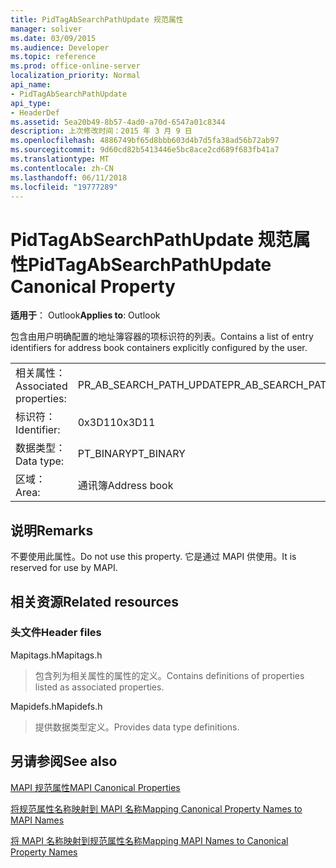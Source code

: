 ```yaml
---
title: PidTagAbSearchPathUpdate 规范属性
manager: soliver
ms.date: 03/09/2015
ms.audience: Developer
ms.topic: reference
ms.prod: office-online-server
localization_priority: Normal
api_name:
- PidTagAbSearchPathUpdate
api_type:
- HeaderDef
ms.assetid: 5ea20b49-8b57-4ad0-a70d-6547a01c8344
description: 上次修改时间：2015 年 3 月 9 日
ms.openlocfilehash: 4886749bf65d8bbb603d4b7d5fa38ad56b72ab97
ms.sourcegitcommit: 9d60cd82b5413446e5bc8ace2cd689f683fb41a7
ms.translationtype: MT
ms.contentlocale: zh-CN
ms.lasthandoff: 06/11/2018
ms.locfileid: "19777289"
---
```

# <a name="pidtagabsearchpathupdate-canonical-property"></a><span data-ttu-id="d9020-103">PidTagAbSearchPathUpdate 规范属性</span><span class="sxs-lookup"><span data-stu-id="d9020-103">PidTagAbSearchPathUpdate Canonical Property</span></span>

  
  
<span data-ttu-id="d9020-104">**适用于**： Outlook</span><span class="sxs-lookup"><span data-stu-id="d9020-104">**Applies to**: Outlook</span></span> 
  
<span data-ttu-id="d9020-105">包含由用户明确配置的地址簿容器的项标识符的列表。</span><span class="sxs-lookup"><span data-stu-id="d9020-105">Contains a list of entry identifiers for address book containers explicitly configured by the user.</span></span> 
  
|||
|:-----|:-----|
|<span data-ttu-id="d9020-106">相关属性：</span><span class="sxs-lookup"><span data-stu-id="d9020-106">Associated properties:</span></span>  <br/> |<span data-ttu-id="d9020-107">PR_AB_SEARCH_PATH_UPDATE</span><span class="sxs-lookup"><span data-stu-id="d9020-107">PR_AB_SEARCH_PATH_UPDATE</span></span>  <br/> |
|<span data-ttu-id="d9020-108">标识符：</span><span class="sxs-lookup"><span data-stu-id="d9020-108">Identifier:</span></span>  <br/> |<span data-ttu-id="d9020-109">0x3D11</span><span class="sxs-lookup"><span data-stu-id="d9020-109">0x3D11</span></span>  <br/> |
|<span data-ttu-id="d9020-110">数据类型：</span><span class="sxs-lookup"><span data-stu-id="d9020-110">Data type:</span></span>  <br/> |<span data-ttu-id="d9020-111">PT_BINARY</span><span class="sxs-lookup"><span data-stu-id="d9020-111">PT_BINARY</span></span>  <br/> |
|<span data-ttu-id="d9020-112">区域：</span><span class="sxs-lookup"><span data-stu-id="d9020-112">Area:</span></span>  <br/> |<span data-ttu-id="d9020-113">通讯簿</span><span class="sxs-lookup"><span data-stu-id="d9020-113">Address book</span></span>  <br/> |
   
## <a name="remarks"></a><span data-ttu-id="d9020-114">说明</span><span class="sxs-lookup"><span data-stu-id="d9020-114">Remarks</span></span>

<span data-ttu-id="d9020-115">不要使用此属性。</span><span class="sxs-lookup"><span data-stu-id="d9020-115">Do not use this property.</span></span> <span data-ttu-id="d9020-116">它是通过 MAPI 供使用。</span><span class="sxs-lookup"><span data-stu-id="d9020-116">It is reserved for use by MAPI.</span></span>
  
## <a name="related-resources"></a><span data-ttu-id="d9020-117">相关资源</span><span class="sxs-lookup"><span data-stu-id="d9020-117">Related resources</span></span>

### <a name="header-files"></a><span data-ttu-id="d9020-118">头文件</span><span class="sxs-lookup"><span data-stu-id="d9020-118">Header files</span></span>

<span data-ttu-id="d9020-119">Mapitags.h</span><span class="sxs-lookup"><span data-stu-id="d9020-119">Mapitags.h</span></span>
  
> <span data-ttu-id="d9020-120">包含列为相关属性的属性的定义。</span><span class="sxs-lookup"><span data-stu-id="d9020-120">Contains definitions of properties listed as associated properties.</span></span>
    
<span data-ttu-id="d9020-121">Mapidefs.h</span><span class="sxs-lookup"><span data-stu-id="d9020-121">Mapidefs.h</span></span>
  
> <span data-ttu-id="d9020-122">提供数据类型定义。</span><span class="sxs-lookup"><span data-stu-id="d9020-122">Provides data type definitions.</span></span>
    
## <a name="see-also"></a><span data-ttu-id="d9020-123">另请参阅</span><span class="sxs-lookup"><span data-stu-id="d9020-123">See also</span></span>



[<span data-ttu-id="d9020-124">MAPI 规范属性</span><span class="sxs-lookup"><span data-stu-id="d9020-124">MAPI Canonical Properties</span></span>](mapi-canonical-properties.md)
  
[<span data-ttu-id="d9020-125">将规范属性名称映射到 MAPI 名称</span><span class="sxs-lookup"><span data-stu-id="d9020-125">Mapping Canonical Property Names to MAPI Names</span></span>](mapping-canonical-property-names-to-mapi-names.md)
  
[<span data-ttu-id="d9020-126">将 MAPI 名称映射到规范属性名称</span><span class="sxs-lookup"><span data-stu-id="d9020-126">Mapping MAPI Names to Canonical Property Names</span></span>](mapping-mapi-names-to-canonical-property-names.md)

